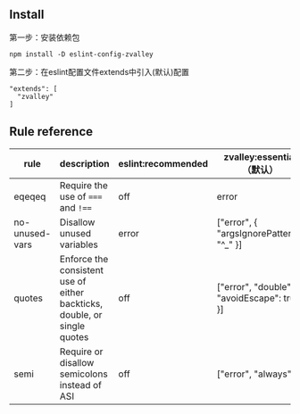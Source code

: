 ## Install

第一步：安装依赖包
```
npm install -D eslint-config-zvalley
```
第二步：在eslint配置文件extends中引入(默认)配置
```
"extends": [
  "zvalley"
]
```

## Rule reference

| rule | description | eslint:recommended | zvalley:essential（默认） | zvalley:recommended |
| --- | --- | --- | --- | --- |
| eqeqeq | Require the use of `===` and `!==` | off | error |  |
| no-unused-vars | Disallow unused variables | error | ["error", { "argsIgnorePattern": "^_" }] |  |
| quotes | Enforce the consistent use of either backticks, double, or single quotes | off | ["error", "double", { "avoidEscape": true }] |  |
| semi | Require or disallow semicolons instead of ASI | off | ["error", "always"] |  |